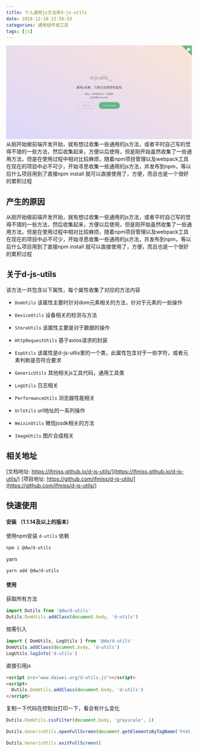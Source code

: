 ```yaml
---
title: 个人通用js方法库d-js-utils
date: 2018-12-10 12:56:53
categories: 通用组件或工具
tags: [js]
---
```


![d-js-utils](个人通用js方法库d-js-utils/bg.png)
从刚开始做前端开发开始，就有想过收集一些通用的js方法，或者平时自己写的觉得不错的一些方法，然后收集起来，方便以后使用，但是刚开始虽然收集了一些通用方法，但是在使用过程中相对比较麻烦，随着npm项目管理以及webpack工具在现在的项目中必不可少，开始寻思收集一些通用的js方法，并发布到npm，等以后什么项目用到了直接npm install 就可以直接使用了，方便，而且也是一个很好的累积过程
<!-- more -->
## 产生的原因
从刚开始做前端开发开始，就有想过收集一些通用的js方法，或者平时自己写的觉得不错的一些方法，然后收集起来，方便以后使用，但是刚开始虽然收集了一些通用方法，但是在使用过程中相对比较麻烦，随着npm项目管理以及webpack工具在现在的项目中必不可少，开始寻思收集一些通用的js方法，并发布到npm，等以后什么项目用到了直接npm install 就可以直接使用了，方便，而且也是一个很好的累积过程

## 关于d-js-utils
该方法一共包含以下属性，每个属性收集了对应的方法内容

- `DomUtils`
  该属性主要时针对dom元素相关的方法，针对于元素的一些操作

- `DeviceUtils`
  设备相关的检测与方法

- `StoreUtils`
  该属性主要是对于数据的操作

- `HttpRequestUtils`
  基于axios请求的封装

- `ExpUtils`
  该属性是d-js-utlis里的一个类，此属性包含对于一些字符，或者元素判断是否符合要求

- `GenericUtils`
  其他相关js工具代码，通用工具类

- `LogUtils`
  日志相关

- `PerformanceUtils`
  浏览器性能相关

- `UrlUtils`
  url地址的一系列操作

- `WeixinUtils`
  微信jssdk相关的方法

- `ImageUtils`
  图片合成相关

## 相关地址
[文档地址: https://ifmiss.github.io/d-js-utils/](https://ifmiss.github.io/d-js-utils/)
[项目地址: https://github.com/ifmiss/d-js-utils/](https://github.com/ifmiss/d-js-utils/)

## 快速使用
#### 安装 （1.1.14及以上的版本）
使用npm安装 `d-utils` 依赖
```bash
npm i @dw/d-utils
```
yarn
```hash
yarn add @dw/d-utils
```
#### 使用
获取所有方法
```js
import Dutils from '@dw/d-utils'
Dutils.DomUtils.addClass(document.body, 'd-utils')
```
按需引入
```js
import { DomUtils, LogUtils } from '@dw/d-utils'
DomUtils.addClass(document.body, 'd-utils')
LogUtils.logInfo('d-utils')
```

直接引用js
```html
<script src="www.daiwei.org/d-utils.js"></script>
<script>
  Dutils.DomUtils.addClass(document.body, 'd-utils')
</script>
```
复制一下代码在控制台打印一下，看会有什么变化
```js
Dutils.DomUtils.cssFilter(document.body, 'grayscale', 1)
```
```js
Dutils.GenericUtils.openFullScreen(document.getElementsByTagName('html')[0])
```
```js
Dutils.GenericUtils.exitFullScreen()
```
